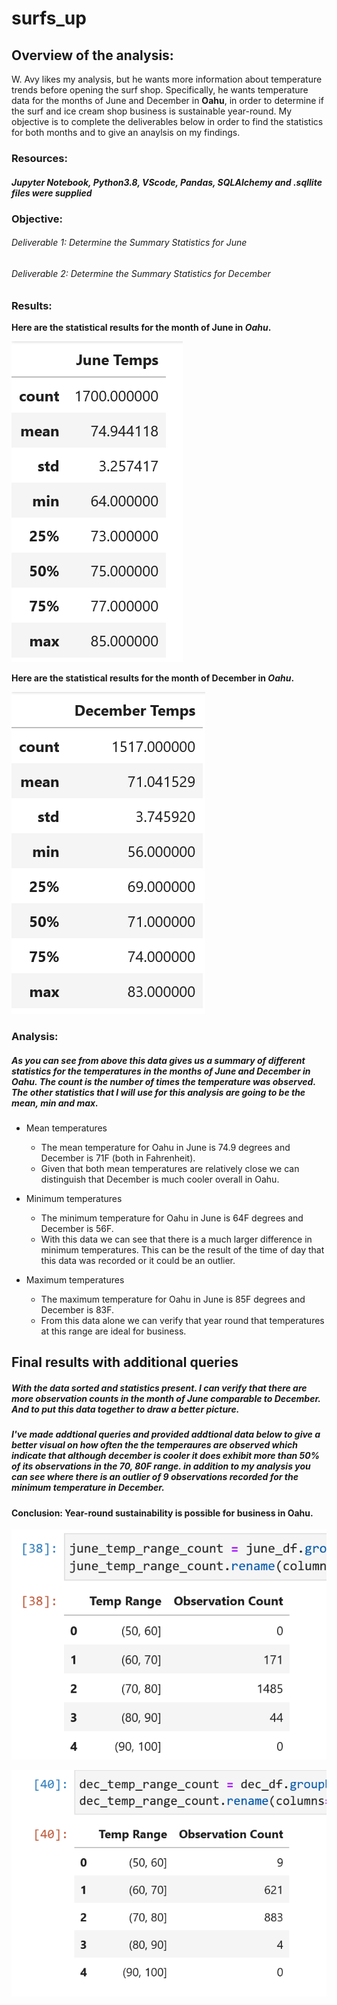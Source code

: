 # surfs_up

## Overview of the analysis:
W. Avy likes my analysis, but he wants more information about temperature trends before opening the surf shop. Specifically, he wants temperature data for the months of June and December in **Oahu**, in order to determine if the surf and ice cream shop business is sustainable year-round. My objective is to complete the deliverables below in order to find the statistics for both months and to give an anaylsis on my findings. 

### Resources: 
##### Jupyter Notebook, Python3.8, VScode, Pandas, SQLAlchemy and .sqllite files were supplied

### Objective:
###### Deliverable 1: Determine the Summary Statistics for June

###### Deliverable 2: Determine the Summary Statistics for December

### Results:
**Here are the statistical results for the month of June in _Oahu_.** 

![image](https://github.com/antxamp/surfs_up/blob/main/Resources/june_temps_stats.png)

**Here are the statistical results for the month of December in _Oahu_.**


![image](https://github.com/antxamp/surfs_up/blob/main/Resources/dec_temps_stats.png)

### Analysis:
##### As you can see from above this data gives us a summary of different statistics for the temperatures in the months of June and December in Oahu. The count is the number of times the temperature was observed. The other statistics that I will use for this analysis are going to be the mean, min and max.
  - Mean temperatures
      - The mean temperature for Oahu in June is 74.9 degrees and December is 71F (both in Fahrenheit).
       -  Given that both mean temperatures are relatively close we can distinguish that December is much cooler overall in Oahu.
      
  - Minimum temperatures
      - The minimum temperature for Oahu in June is 64F degrees and December is 56F.
      - With this data we can see that there is a much larger difference in minimum temperatures. This can be the result of the time of day that this data was recorded or it could be an outlier.

  - Maximum temperatures
      - The maximum temperature for Oahu in June is 85F degrees and December is 83F.
      - From this data alone we can verify that year round that temperatures at this range are ideal for business.


## Final results with additional queries
##### With the data sorted and statistics present. I can verify that there are more observation counts in the month of June comparable to December. And to put this data together to draw a better picture. 
##### I've made addtional queries and provided addtional data below to give a better visual on how often the the temperaures are observed which indicate that although december is cooler it does exhibit more than 50% of its observations in the 70, 80F range. in addition to my analysis you can see where there is an outlier of 9 observations recorded for the minimum temperature in December. 

#### Conclusion: **Year-round sustainability is possible for business in Oahu.**


![image](https://github.com/antxamp/surfs_up/blob/main/Resources/june_temp_range.png)




![image](https://github.com/antxamp/surfs_up/blob/main/Resources/dec_temp_range.png)






